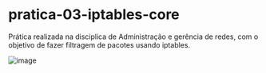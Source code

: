 # pratica-03-iptables-core
Prática realizada na disciplica de Administração e gerência de redes, com o objetivo de fazer filtragem de pacotes usando iptables.

![image](https://github.com/user-attachments/assets/f4acd1ea-c468-416a-b014-97bf1c1e06dd)
